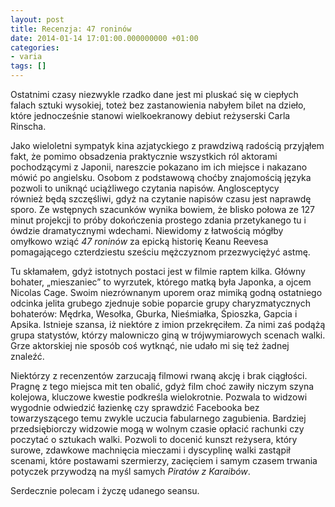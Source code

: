 ```yaml
---
layout: post
title: Recenzja: 47 roninów
date: 2014-01-14 17:01:00.000000000 +01:00
categories:
- varia
tags: []
---
```

Ostatnimi czasy niezwykle rzadko dane jest mi pluskać się w ciepłych falach sztuki wysokiej, toteż bez zastanowienia nabyłem bilet na dzieło, które jednocześnie stanowi wielkoekranowy debiut reżyserski Carla Rinscha.

Jako wieloletni sympatyk kina azjatyckiego z prawdziwą radością przyjąłem fakt, że pomimo obsadzenia praktycznie wszystkich ról aktorami pochodzącymi z Japonii, nareszcie pokazano im ich miejsce i nakazano mówić po angielsku. Osobom z podstawową choćby znajomością języka pozwoli to uniknąć uciążliwego czytania napisów. Anglosceptycy również będą szczęśliwi, gdyż na czytanie napisów czasu jest naprawdę sporo. Ze wstępnych szacunków wynika bowiem, że blisko połowa ze 127 minut projekcji to próby dokończenia prostego zdania przetykanego tu i ówdzie dramatycznymi wdechami. Niewidomy z łatwością mógłby omyłkowo wziąć *47 roninów* za epicką historię Keanu Reevesa pomagającego czterdziestu sześciu mężczyznom przezwyciężyć astmę.

Tu skłamałem, gdyż istotnych postaci jest w filmie raptem kilka. Główny bohater, „mieszaniec” to wyrzutek, którego matką była Japonka, a ojcem Nicolas Cage. Swoim niezrównanym uporem oraz mimiką godną ostatniego odcinka jelita grubego zjednuje sobie poparcie grupy charyzmatycznych bohaterów: Mędrka, Wesołka, Gburka, Nieśmiałka, Śpioszka, Gapcia i Apsika. Istnieje szansa, iż niektóre z imion przekręciłem. Za nimi zaś podążą grupa statystów, którzy malowniczo giną w trójwymiarowych scenach walki. Grze aktorskiej nie sposób coś wytknąć, nie udało mi się też żadnej znaleźć.

Niektórzy z recenzentów zarzucają filmowi rwaną akcję i brak ciągłości. Pragnę z tego miejsca mit ten obalić, gdyż film choć zawiły niczym szyna kolejowa, kluczowe kwestie podkreśla wielokrotnie. Pozwala to widzowi wygodnie odwiedzić łazienkę czy sprawdzić Facebooka bez towarzyszącego temu zwykle uczucia fabularnego zagubienia. Bardziej przedsiębiorczy widzowie mogą w wolnym czasie opłacić rachunki czy poczytać o sztukach walki. Pozwoli to docenić kunszt reżysera, który surowe, zdawkowe machnięcia mieczami i dyscyplinę walki zastąpił scenami, które postawami szermierzy, zacięciem i samym czasem trwania potyczek przywodzą na myśl samych *Piratów z Karaibów*.

Serdecznie polecam i życzę udanego seansu.
